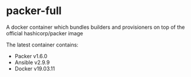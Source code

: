 # packer-full
A docker container which bundles builders and provisioners on top of the official hashicorp/packer image

The latest container contains:
- Packer v1.6.0
- Ansible v2.9.9
- Docker v19.03.11
